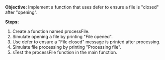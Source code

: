 **Objective:** Implement a function that uses defer to ensure a file is "closed" after "opening".

**Steps:**
1. Create a function named processFile.
2. Simulate opening a file by printing "File opened".
3. Use defer to ensure a "File closed" message is printed after processing.
4. Simulate file processing by printing "Processing file".
5. sTest the processFile function in the main function.
